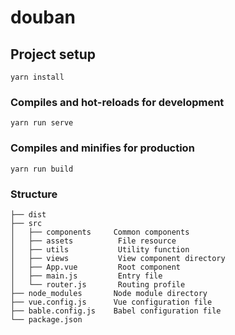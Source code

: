 # douban

## Project setup
```
yarn install
```

### Compiles and hot-reloads for development
```
yarn run serve
```

### Compiles and minifies for production
```
yarn run build
```

### Structure
```
├── dist               
├── src                 
│   ├── components     Common components
│   ├── assets          File resource
│   ├── utils           Utility function
│   ├── views           View component directory
│   ├── App.vue         Root component 
│   ├── main.js         Entry file
│   └── router.js       Routing profile
├── node_modules       Node module directory
├── vue.config.js      Vue configuration file
├── bable.config.js    Babel configuration file
└── package.json
```
